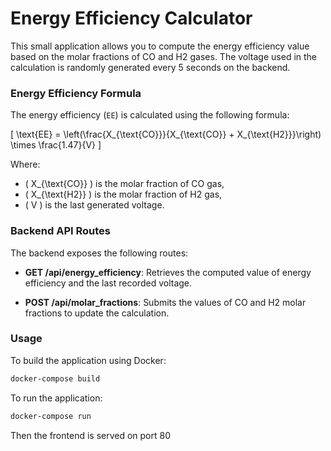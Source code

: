 # Energy Efficiency Calculator

This small application allows you to compute the energy efficiency value based on the molar fractions of CO and H2 gases. The voltage used in the calculation is randomly generated every 5 seconds on the backend.

### Energy Efficiency Formula

The energy efficiency (`EE`) is calculated using the following formula:

\[ \text{EE} = \left(\frac{X_{\text{CO}}}{X_{\text{CO}} + X_{\text{H2}}}\right) \times \frac{1.47}{V} \]

Where:
- \( X_{\text{CO}} \) is the molar fraction of CO gas,
- \( X_{\text{H2}} \) is the molar fraction of H2 gas,
- \( V \) is the last generated voltage.

### Backend API Routes

The backend exposes the following routes:

- **GET /api/energy_efficiency**: Retrieves the computed value of energy efficiency and the last recorded voltage.

- **POST /api/molar_fractions**: Submits the values of CO and H2 molar fractions to update the calculation.

### Usage

To build the application using Docker:

```bash
docker-compose build
```

To run the application:

```bash
docker-compose run
```

Then the frontend is served on port 80